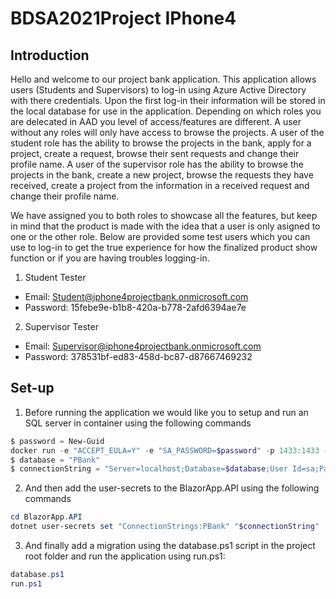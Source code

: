 # BDSA2021Project IPhone4

## Introduction

Hello and welcome to our project bank application. This application allows users (Students and Supervisors) to log-in using Azure Active Directory with there credentials. Upon the first log-in their information will be stored in the local database for use in the application. Depending on which roles you are delecated in AAD you level of access/features are different.
A user without any roles will only have access to browse the projects.
A user of the student role has the ability to browse the projects in the bank, apply for a project, create a request, browse their sent requests and change their profile name.
A user of the supervisor role has the ability to browse the projects in the bank, create a new project, browse the requests they have received, create a project from the information in a received request and change their profile name.

We have assigned you to both roles to showcase all the features, but keep in mind that the product is made with the idea that a user is only asigned to one or the other role. Below are provided some test users which you can use to log-in to get the true experience for how the finalized product show function or if you are having troubles logging-in.

1. Student Tester

- Email: Student@iphone4projectbank.onmicrosoft.com
- Password: 15febe9e-b1b8-420a-b778-2afd6394ae7e

2. Supervisor Tester

- Email: Supervisor@iphone4projectbank.onmicrosoft.com
- Password: 378531bf-ed83-458d-bc87-d87667469232

## Set-up

1. Before running the application we would like you to setup and run an SQL server in container using the following commands

```powershell
$ password = New-Guid
docker run -e "ACCEPT_EULA=Y" -e "SA_PASSWORD=$password" -p 1433:1433 -d mcr.microsoft.com/mssql/server:2019-latest
$ database = "PBank"
$ connectionString = "Server=localhost;Database=$database;User Id=sa;Password=$password"
```

2. And then add the user-secrets to the BlazorApp.API using the following commands

```powershell
cd BlazorApp.API
dotnet user-secrets set "ConnectionStrings:PBank" "$connectionString"
```

3. And finally add a migration using the database.ps1 script in the project root folder and run the application using run.ps1:

```powershell
database.ps1
run.ps1
```
